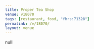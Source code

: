 ```yaml
---
title: Proper Tea Shop
venue: v18070
tags: [restaurant, food, "fhrs:71328"]
permalink: /v/18070/
layout: venue
---
```

null